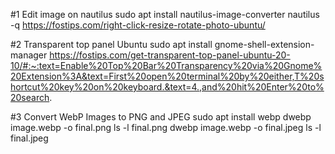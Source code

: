 #1 Edit image on nautilus
  sudo apt install nautilus-image-converter
  nautilus -q
https://fostips.com/right-click-resize-rotate-photo-ubuntu/

#2 Transparent top panel Ubuntu
  sudo apt install gnome-shell-extension-manager
  https://fostips.com/get-transparent-top-panel-ubuntu-20-10/#:~:text=Enable%20Top%20Bar%20Transparency%20via%20Gnome%20Extension%3A&text=First%20open%20terminal%20by%20either,T%20shortcut%20key%20on%20keyboard.&text=4.,and%20hit%20Enter%20to%20search.
  
#3 Convert WebP Images to PNG and JPEG
  sudo apt install webp
  dwebp image.webp -o final.png
  ls -l final.png
  dwebp image.webp -o final.jpeg
  ls -l final.jpeg 
